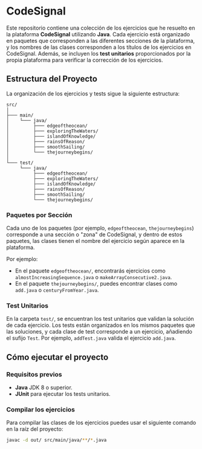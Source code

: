 # CodeSignal 

Este repositorio contiene una colección de los ejercicios que he resuelto en la plataforma **CodeSignal** utilizando **Java**. Cada ejercicio está organizado en paquetes que corresponden a las diferentes secciones de la plataforma, y los nombres de las clases corresponden a los títulos de los ejercicios en CodeSignal. Además, se incluyen los **test unitarios** proporcionados por la propia plataforma para verificar la corrección de los ejercicios.

## Estructura del Proyecto

La organización de los ejercicios y tests sigue la siguiente estructura:

```
src/
│
├─── main/
│    └─── java/
│         ├─── edgeoftheocean/
│         ├─── exploringTheWaters/
│         ├─── islandOfKnowledge/
│         ├─── rainsOfReason/
│         ├─── smoothSailing/
│         └─── thejourneybegins/
│
└─── test/
     └─── java/
          ├─── edgeoftheocean/
          ├─── exploringTheWaters/
          ├─── islandOfKnowledge/
          ├─── rainsOfReason/
          ├─── smoothSailing/
          └─── thejourneybegins/
```

### Paquetes por Sección

Cada uno de los paquetes (por ejemplo, `edgeoftheocean`, `thejourneybegins`) corresponde a una sección o "zona" de CodeSignal, y dentro de estos paquetes, las clases tienen el nombre del ejercicio según aparece en la plataforma.

Por ejemplo:

- En el paquete `edgeoftheocean/`, encontrarás ejercicios como `almostIncreasingSequence.java` o `makeArrayConsecutive2.java`.
- En el paquete `thejourneybegins/`, puedes encontrar clases como `add.java` o `centuryFromYear.java`.

### Test Unitarios

En la carpeta `test/`, se encuentran los test unitarios que validan la solución de cada ejercicio. Los tests están organizados en los mismos paquetes que las soluciones, y cada clase de test corresponde a un ejercicio, añadiendo el sufijo `Test`. Por ejemplo, `addTest.java` valida el ejercicio `add.java`.

## Cómo ejecutar el proyecto

### Requisitos previos

- **Java** JDK 8 o superior.
- **JUnit** para ejecutar los tests unitarios.

### Compilar los ejercicios

Para compilar las clases de los ejercicios puedes usar el siguiente comando en la raíz del proyecto:

```bash
javac -d out/ src/main/java/**/*.java
```
